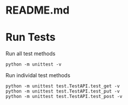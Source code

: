 # README.md 
 
# Run Tests 

Run all test methods 
```
python -m unittest -v 
```

Run individal test methods
```
python -m unittest test.TestAPI.test_get -v 
python -m unittest test.TestAPI.test_put -v 
python -m unittest test.TestAPI.test_post -v
```
